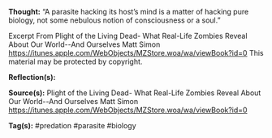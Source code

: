 **Thought:**
“A parasite hacking its host’s mind is a matter of hacking pure biology, not some nebulous notion of consciousness or a soul.”

Excerpt From
Plight of the Living Dead- What Real-Life Zombies Reveal About Our World--And Ourselves
Matt Simon
https://itunes.apple.com/WebObjects/MZStore.woa/wa/viewBook?id=0
This material may be protected by copyright.

**Reflection(s):**

**Source(s):**
Plight of the Living Dead- What Real-Life Zombies Reveal About Our World--And Ourselves
Matt Simon
https://itunes.apple.com/WebObjects/MZStore.woa/wa/viewBook?id=0

**Tag(s):** 
#predation #parasite #biology